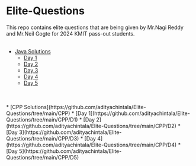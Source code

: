 # Elite-Questions
This repo contains elite questions that are being given by Mr.Nagi Reddy and Mr.Neil Gogte for 2024 KMIT pass-out students. 
<br>
<br>
* [Java Solutions](https://github.com/adityachintala/Elite-Questions/tree/main/Java)
    * [Day 1](https://github.com/adityachintala/Elite-Questions/tree/main/Java/D1) 
    * [Day 2](https://github.com/adityachintala/Elite-Questions/tree/main/Java/D2)
    * [Day 3](https://github.com/adityachintala/Elite-Questions/tree/main/Java/D3)
    * [Day 4](https://github.com/adityachintala/Elite-Questions/tree/main/Java/D4)
    * [Day 5](https://github.com/adityachintala/Elite-Questions/tree/main/Java/D5)
<br>
<br>
* [CPP Solutions](https://github.com/adityachintala/Elite-Questions/tree/main/CPP)
    * [Day 1](https://github.com/adityachintala/Elite-Questions/tree/main/CPP/D1)
    * [Day 2](https://github.com/adityachintala/Elite-Questions/tree/main/CPP/D2)
    * [Day 3](https://github.com/adityachintala/Elite-Questions/tree/main/CPP/D3)
    * [Day 4](https://github.com/adityachintala/Elite-Questions/tree/main/CPP/D4)
    * [Day 5](https://github.com/adityachintala/Elite-Questions/tree/main/CPP/D5)
